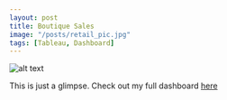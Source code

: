```yaml
---
layout: post
title: Boutique Sales
image: "/posts/retail_pic.jpg"
tags: [Tableau, Dashboard]
---
```



![alt text](/img/posts/Fake_1.png "Boutiqe Sales")


This is just a glimpse. Check out my full dashboard [here](https://public.tableau.com/app/profile/kedeisha/viz/RetailDashboard_16429073482150/Dashboard2)


